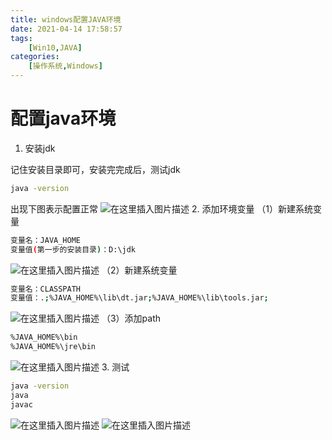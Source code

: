 ```yaml
---
title: windows配置JAVA环境
date: 2021-04-14 17:58:57
tags: 
    [Win10,JAVA] 
categories: 
    [操作系统,Windows]
---
```

# 配置java环境

 1. 安装jdk

 记住安装目录即可，安装完完成后，测试jdk
 

```bash
java -version
```
出现下图表示配置正常
![在这里插入图片描述](https://img-blog.csdnimg.cn/20200601113041422.png?x-oss-process=image/watermark,type_ZmFuZ3poZW5naGVpdGk,shadow_10,text_aHR0cHM6Ly9ibG9nLmNzZG4ubmV0L3FxXzQ1MTcyMTU2,size_16,color_FFFFFF,t_70)
	  2.  添加环境变量
	  （1）新建系统变量
	  

```bash
变量名：JAVA_HOME
变量值(第一步的安装目录)：D:\jdk
```
![在这里插入图片描述](https://img-blog.csdnimg.cn/20200601113525797.png)
（2）新建系统变量

```bash
变量名：CLASSPATH
变量值：.;%JAVA_HOME%\lib\dt.jar;%JAVA_HOME%\lib\tools.jar;
```
![在这里插入图片描述](https://img-blog.csdnimg.cn/20200601113638352.png?x-oss-process=image/watermark,type_ZmFuZ3poZW5naGVpdGk,shadow_10,text_aHR0cHM6Ly9ibG9nLmNzZG4ubmV0L3FxXzQ1MTcyMTU2,size_16,color_FFFFFF,t_70)
（3）添加path

```bash
%JAVA_HOME%\bin
%JAVA_HOME%\jre\bin
```
![在这里插入图片描述](https://img-blog.csdnimg.cn/20200601113742269.png?x-oss-process=image/watermark,type_ZmFuZ3poZW5naGVpdGk,shadow_10,text_aHR0cHM6Ly9ibG9nLmNzZG4ubmV0L3FxXzQ1MTcyMTU2,size_16,color_FFFFFF,t_70)
3. 测试

```bash
java -version
java
javac
```
![在这里插入图片描述](https://img-blog.csdnimg.cn/20200601113855514.png?x-oss-process=image/watermark,type_ZmFuZ3poZW5naGVpdGk,shadow_10,text_aHR0cHM6Ly9ibG9nLmNzZG4ubmV0L3FxXzQ1MTcyMTU2,size_16,color_FFFFFF,t_70)
![在这里插入图片描述](https://img-blog.csdnimg.cn/20200601113908251.png?x-oss-process=image/watermark,type_ZmFuZ3poZW5naGVpdGk,shadow_10,text_aHR0cHM6Ly9ibG9nLmNzZG4ubmV0L3FxXzQ1MTcyMTU2,size_16,color_FFFFFF,t_70)


